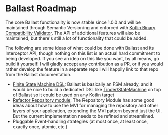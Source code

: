 ---
---

# Ballast Roadmap

The core Ballast functionality is now stable since 1.0.0 and will be maintained through Semantic Versioning and enforced
with [Kotlin Binary Compatibility Validator][b]. The API of additional features will also be maintained, but there's 
still a lot of functionality that could be added.

The following are some ideas of what could be done with Ballast and its Interceptor API, though nothing on this list is 
an actual hard commitment to being developed. If you see an idea on this like you want, by all means, go build it
yourself! I will gladly accept any contribution as a PR, or if you would rather develop the feature in a separate repo
I will happily link to that repo from the Ballast documentation.

- [Finite State Machine DSL][#7]: Ballast is basically an FSM already, and it would be nice to build a dedicated DSL
  like [Tinder/StateMachine][a] on top of Ballast so it could be used on any Kotlin target
- [Refactor Repository module][#31]: The Repository Module has some good ideas about how to use the MVI for managing the 
  repository and other layers of your application, extending the MVI pattern beyond just the UI. But the current 
  implementation needs to be refined and streamlined.
- Pluggable Event-handling strategies (at most once, at least once, exactly once, atomic, etc.)

[#7]: https://github.com/copper-leaf/ballast/issues/7
[a]: https://github.com/Tinder/StateMachine
[b]: https://github.com/Kotlin/binary-compatibility-validator
[#31]: https://github.com/copper-leaf/ballast/issues/31
[#12]: https://github.com/copper-leaf/ballast/issues/12
[#6]: https://github.com/copper-leaf/ballast/issues/6
[c]: https://github.com/DevSrSouza/compose-jetbrains-theme